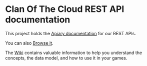 Clan Of The Cloud REST API documentation
===

This project holds the [Apiary documentation](http://docs.clanofthecloud.apiary.io/) for our REST APIs.

You can also [Browse it](https://cdn.rawgit.com/clanofthecloud/api/master/api.html).

The [Wiki](https://github.com/clanofthecloud/api/wiki) contains valuable information to help you understand the concepts, the data model, and how to use it in your games.
